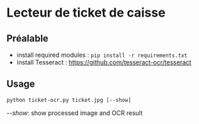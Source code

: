 # Lecteur de ticket de caisse

## Préalable

* install required modules : 
```pip install -r requirements.txt```
* install Tesseract : https://github.com/tesseract-ocr/tesseract

## Usage

```python ticket-ocr.py ticket.jpg [--show]```

*--show*: show processed image and OCR result